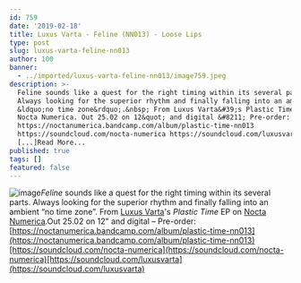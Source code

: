 ```yaml
---
id: 759
date: '2019-02-18'
title: Luxus Varta - Feline (NN013) - Loose Lips
type: post
slug: luxus-varta-feline-nn013
author: 100
banner:
  - ../imported/luxus-varta-feline-nn013/image759.jpeg
description: >-
  Feline sounds like a quest for the right timing within its several parts.
  Always looking for the superior rhythm and finally falling into an ambient
  &ldquo;no time zone&rdquo;.&nbsp; From Luxus Varta&#39;s Plastic Time EP on
  Nocta Numerica. Out 25.02 on 12&quot; and digital &#8211; Pre-order:
  https://noctanumerica.bandcamp.com/album/plastic-time-nn013
  https://soundcloud.com/nocta-numerica https://soundcloud.com/luxusvarta
  [...]Read More...
published: true
tags: []
featured: false
---
```

![image](../../imported/luxus-varta-feline-nn013/image759.jpeg)_Feline_ sounds like a quest for the right timing within its several parts. Always looking for the superior rhythm and finally falling into an ambient “no time zone”. From [Luxus Varta](https://www.discogs.com/artist/4745841-Luxus-Varta)'s _Plastic Time_ EP on [Nocta Numerica](https://www.discogs.com/label/853933-Nocta-Numerica-Records).Out 25.02 on 12" and digital – Pre-order: [https://noctanumerica.bandcamp.com/album/plastic-time-nn013](https://noctanumerica.bandcamp.com/album/plastic-time-nn013)[https://soundcloud.com/nocta-numerica](https://soundcloud.com/nocta-numerica)[https://soundcloud.com/luxusvarta](https://soundcloud.com/luxusvarta)